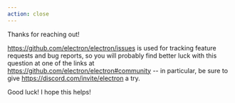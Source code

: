 ```yaml
---
action: close
---
```


Thanks for reaching out!

https://github.com/electron/electron/issues is used for tracking feature requests
and bug reports, so you will probably find better luck with this question at one
of the links at https://github.com/electron/electron#community -- in particular,
be sure to give https://discord.com/invite/electron a try.

Good luck! I hope this helps!
